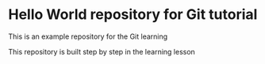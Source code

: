 # Hello World repository for Git tutorial
This is an example repository for the Git learning

This repository is built step by step in the learning lesson